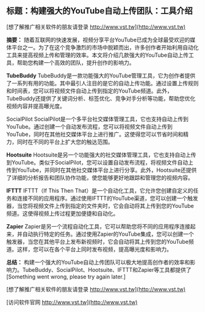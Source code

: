 ## **标题：构建强大的YouTube自动上传团队：工具介绍**

[想了解推广相关软件的朋友请登录 http://www.vst.tw](http://www.vst.tw)

**摘要：**
随着互联网的快速发展，视频分享平台YouTube已成为全球最受欢迎的媒体平台之一。为了在这个竞争激烈的市场中脱颖而出，许多创作者开始利用自动化工具来提高视频上传和管理的效率。本文将介绍几款强大的YouTube自动上传工具，帮助您构建一个高效的团队，提升创作的影响力。

**TubeBuddy**
TubeBuddy是一款功能强大的YouTube管理工具，它为创作者提供了一系列有用的功能。其中最引人注目的是它的自动上传功能。通过设置上传规则和时间表，您可以将视频文件自动上传到指定的YouTube频道。此外，TubeBuddy还提供了关键词分析、标签优化、竞争对手分析等功能，帮助您优化视频内容并提高曝光度。

SocialPilot
SocialPilot是一个多平台社交媒体管理工具，它也支持自动上传到YouTube。通过创建一个自动发布流程，您可以将视频文件自动上传到YouTube，同时在其他社交媒体平台上进行推广。这使得您可以节省时间和精力，同时在不同的平台上扩大您的触达范围。

**Hootsuite**
Hootsuite是另一个功能强大的社交媒体管理工具，它也支持自动上传到YouTube。类似于SocialPilot，您可以设置自动发布流程，将视频文件自动上传到YouTube，并同时在其他社交媒体平台上进行分享。此外，Hootsuite还提供了详细的分析报告和团队协作功能，使您能够更好地跟踪和管理您的视频内容。

**IFTTT**
IFTTT（If This Then That）是一个自动化工具，它允许您创建自定义的任务和连接不同的应用程序。通过使用IFTTT的YouTube渠道，您可以创建一个触发器，当您将视频文件上传到指定的文件夹时，它会自动将其上传到您的YouTube频道。这使得视频上传过程更加便捷和自动化。

**Zapier**
Zapier是另一个流程自动化工具，它可以帮助您将不同的应用程序连接起来，并自动执行特定的任务。通过使用Zapier的YouTube集成，您可以创建一个触发器，当您在其他平台上发布新视频时，它会自动将其上传到您的YouTube频道。这样，您可以在各个平台上同时发布视频，提高曝光度和影响力。

**总结：**
构建一个强大的YouTube自动上传团队可以极大地提高创作者的效率和影响力。TubeBuddy、SocialPilot、Hootsuite、IFTTT和Zapier等工具都提供了
[Something went wrong, please try again later.]

[想了解推广相关软件的朋友请登录 http://www.vst.tw](http://www.vst.tw)


[访问软件官网 http://www.vst.tw](http://www.vst.tw)
